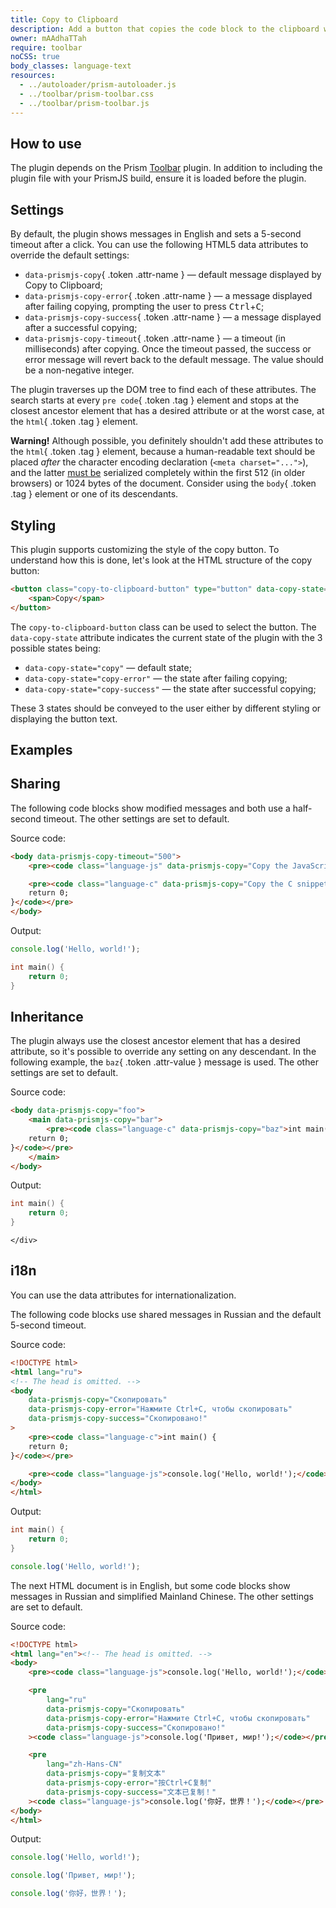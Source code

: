 ```yaml
---
title: Copy to Clipboard
description: Add a button that copies the code block to the clipboard when clicked.
owner: mAAdhaTTah
require: toolbar
noCSS: true
body_classes: language-text
resources:
  - ../autoloader/prism-autoloader.js
  - ../toolbar/prism-toolbar.css
  - ../toolbar/prism-toolbar.js
---
```


<section>

# How to use

The plugin depends on the Prism [Toolbar](/toolbar) plugin. In addition to including the plugin file with your PrismJS build, ensure it is loaded before the plugin.

</section>

<section>

# Settings

By default, the plugin shows messages in English and sets a 5-second timeout after a click. You can use the following HTML5 data attributes to override the default settings:

- `data-prismjs-copy`{ .token .attr-name } — default message displayed by Copy to Clipboard;
- `data-prismjs-copy-error`{ .token .attr-name } — a message displayed after failing copying, prompting the user to press <kbd>Ctrl</kbd>+<kbd>C</kbd>;
- `data-prismjs-copy-success`{ .token .attr-name } — a message displayed after a successful copying;
- `data-prismjs-copy-timeout`{ .token .attr-name } — a timeout (in milliseconds) after copying. Once the timeout passed, the success or error message will revert back to the default message. The value should be a non-negative integer.

The plugin traverses up the DOM tree to find each of these attributes. The search starts at every `pre code`{ .token .tag } element and stops at the closest ancestor element that has a desired attribute or at the worst case, at the `html`{ .token .tag } element.

**Warning!** Although possible, you definitely shouldn't add these attributes to the `html`{ .token .tag } element, because a human-readable text should be placed _after_ the character encoding declaration (`<meta charset="...">`), and the latter [must be](https://html.spec.whatwg.org/multipage/semantics.html#charset) serialized completely within the first 512 (in older browsers) or 1024 bytes of the document. Consider using the `body`{ .token .tag } element or one of its descendants.

</section>

<section>

# Styling

This plugin supports customizing the style of the copy button. To understand how this is done, let's look at the HTML structure of the copy button:

```html
<button class="copy-to-clipboard-button" type="button" data-copy-state="copy">
	<span>Copy</span>
</button>
```

The `copy-to-clipboard-button` class can be used to select the button. The `data-copy-state` attribute indicates the current state of the plugin with the 3 possible states being:

- `data-copy-state="copy"` — default state;
- `data-copy-state="copy-error"` — the state after failing copying;
- `data-copy-state="copy-success"` — the state after successful copying;

These 3 states should be conveyed to the user either by different styling or displaying the button text.

</section>

<section>

# Examples

## Sharing

The following code blocks show modified messages and both use a half-second timeout. The other settings are set to default.

Source code:

```html
<body data-prismjs-copy-timeout="500">
	<pre><code class="language-js" data-prismjs-copy="Copy the JavaScript snippet!">console.log('Hello, world!');</code></pre>

	<pre><code class="language-c" data-prismjs-copy="Copy the C snippet!">int main() {
	return 0;
}</code></pre>
</body>
```

Output:

<div data-prismjs-copy-timeout="500">

```js { data-prismjs-copy="Copy the JavaScript snippet!" }
console.log('Hello, world!');
```

```c { data-prismjs-copy="Copy the C snippet!" }
int main() {
	return 0;
}
```

</div>

## Inheritance

The plugin always use the closest ancestor element that has a desired attribute, so it's possible to override any setting on any descendant. In the following example, the `baz`{ .token .attr-value } message is used. The other settings are set to default.

Source code:

```html
<body data-prismjs-copy="foo">
	<main data-prismjs-copy="bar">
		<pre><code class="language-c" data-prismjs-copy="baz">int main() {
	return 0;
}</code></pre>
	</main>
</body>
```

Output:

<div data-prismjs-copy="foo">
	<div data-prismjs-copy="bar">

```c { data-prismjs-copy="baz" }
int main() {
	return 0;
}
```

	</div>
</div>

## i18n

You can use the data attributes for internationalization.

The following code blocks use shared messages in Russian and the default 5-second timeout.

Source code:

```html
<!DOCTYPE html>
<html lang="ru">
<!-- The head is omitted. -->
<body
	data-prismjs-copy="Скопировать"
	data-prismjs-copy-error="Нажмите Ctrl+C, чтобы скопировать"
	data-prismjs-copy-success="Скопировано!"
>
	<pre><code class="language-c">int main() {
	return 0;
}</code></pre>

	<pre><code class="language-js">console.log('Hello, world!');</code></pre>
</body>
</html>
```

Output:

<div
	data-prismjs-copy="Скопировать"
	data-prismjs-copy-error="Нажмите Ctrl+C, чтобы скопировать"
	data-prismjs-copy-success="Скопировано!"
>

```c
int main() {
	return 0;
}
```

```js
console.log('Hello, world!');
```

</div>

The next HTML document is in English, but some code blocks show messages in Russian and simplified Mainland Chinese. The other settings are set to default.

Source code:

```html
<!DOCTYPE html>
<html lang="en"><!-- The head is omitted. -->
<body>
	<pre><code class="language-js">console.log('Hello, world!');</code></pre>

	<pre
		lang="ru"
		data-prismjs-copy="Скопировать"
		data-prismjs-copy-error="Нажмите Ctrl+C, чтобы скопировать"
		data-prismjs-copy-success="Скопировано!"
	><code class="language-js">console.log('Привет, мир!');</code></pre>

	<pre
		lang="zh-Hans-CN"
		data-prismjs-copy="复制文本"
		data-prismjs-copy-error="按Ctrl+C复制"
		data-prismjs-copy-success="文本已复制！"
	><code class="language-js">console.log('你好，世界！');</code></pre>
</body>
</html>
```

Output:

```js
console.log('Hello, world!');
```

```js { lang="ru" data-prismjs-copy="Скопировать" data-prismjs-copy-error="Нажмите Ctrl+C, чтобы скопировать" data-prismjs-copy-success="Скопировано!" }
console.log('Привет, мир!');
```

```js { lang="zh-Hans-CN" data-prismjs-copy="复制文本" data-prismjs-copy-error="按Ctrl+C复制" data-prismjs-copy-success="文本已复制！" }
console.log('你好，世界！');
```

</section>
